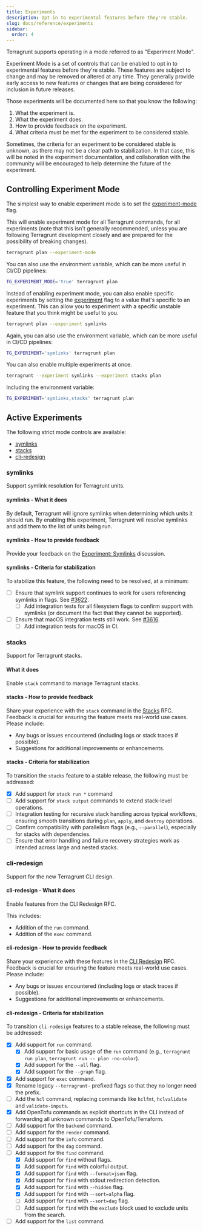 ```yaml
---
title: Experiments
description: Opt-in to experimental features before they're stable.
slug: docs/reference/experiments
sidebar:
  order: 4
---
```


Terragrunt supports operating in a mode referred to as "Experiment Mode".

Experiment Mode is a set of controls that can be enabled to opt in to experimental features before they're stable.
These features are subject to change and may be removed or altered at any time.
They generally provide early access to new features or changes that are being considered for inclusion in future releases.

Those experiments will be documented here so that you know the following:

1. What the experiment is.
2. What the experiment does.
3. How to provide feedback on the experiment.
4. What criteria must be met for the experiment to be considered stable.

Sometimes, the criteria for an experiment to be considered stable is unknown, as there may not be a clear path to stabilization. In that case, this will be noted in the experiment documentation, and collaboration with the community will be encouraged to help determine the future of the experiment.

## Controlling Experiment Mode

The simplest way to enable experiment mode is to set the [experiment-mode](/docs/reference/experiments) flag.

This will enable experiment mode for all Terragrunt commands, for all experiments (note that this isn't generally recommended, unless you are following Terragrunt development closely and are prepared for the possibility of breaking changes).

```bash
terragrunt plan --experiment-mode
```

You can also use the environment variable, which can be more useful in CI/CD pipelines:

```bash
TG_EXPERIMENT_MODE='true' terragrunt plan
```

Instead of enabling experiment mode, you can also enable specific experiments by setting the [experiment](/docs/reference/experiments)
flag to a value that's specific to an experiment.
This can allow you to experiment with a specific unstable feature that you think might be useful to you.

```bash
terragrunt plan --experiment symlinks
```

Again, you can also use the environment variable, which can be more useful in CI/CD pipelines:

```bash
TG_EXPERIMENT='symlinks' terragrunt plan
```

You can also enable multiple experiments at once.

```bash
terragrunt --experiment symlinks --experiment stacks plan
```

Including the environment variable:

```bash
TG_EXPERIMENT='symlinks,stacks' terragrunt plan
```

## Active Experiments

The following strict mode controls are available:

- [symlinks](#symlinks)
- [stacks](#stacks)
- [cli-redesign](#cli-redesign)

### symlinks

Support symlink resolution for Terragrunt units.

#### symlinks - What it does

By default, Terragrunt will ignore symlinks when determining which units it should run. By enabling this experiment, Terragrunt will resolve symlinks and add them to the list of units being run.

#### symlinks - How to provide feedback

Provide your feedback on the [Experiment: Symlinks](https://github.com/gruntwork-io/terragrunt/discussions/3671) discussion.

#### symlinks - Criteria for stabilization

To stabilize this feature, the following need to be resolved, at a minimum:

- [ ] Ensure that symlink support continues to work for users referencing symlinks in flags. See [#3622](https://github.com/gruntwork-io/terragrunt/issues/3622).
  - [ ] Add integration tests for all filesystem flags to confirm support with symlinks (or document the fact that they cannot be supported).
- [ ] Ensure that macOS integration tests still work. See [#3616](https://github.com/gruntwork-io/terragrunt/issues/3616).
  - [ ] Add integration tests for macOS in CI.

### stacks

Support for Terragrunt stacks.

#### What it does

Enable `stack` command to manage Terragrunt stacks.

#### stacks - How to provide feedback

Share your experience with the `stack` command in the [Stacks](https://github.com/gruntwork-io/terragrunt/issues/3313) RFC.
Feedback is crucial for ensuring the feature meets real-world use cases. Please include:

- Any bugs or issues encountered (including logs or stack traces if possible).
- Suggestions for additional improvements or enhancements.

#### stacks - Criteria for stabilization

To transition the `stacks` feature to a stable release, the following must be addressed:

- [x] Add support for `stack run *` command
- [ ] Add support for `stack output` commands to extend stack-level operations.
- [ ] Integration testing for recursive stack handling across typical workflows, ensuring smooth transitions during `plan`, `apply`, and `destroy` operations.
- [ ] Confirm compatibility with parallelism flags (e.g., `--parallel`), especially for stacks with dependencies.
- [ ] Ensure that error handling and failure recovery strategies work as intended across large and nested stacks.

### cli-redesign

Support for the new Terragrunt CLI design.

#### cli-redesign - What it does

Enable features from the CLI Redesign RFC.

This includes:

- Addition of the `run` command.
- Addition of the `exec` command.

#### cli-redesign - How to provide feedback

Share your experience with these features in the [CLI Redesign](https://github.com/gruntwork-io/terragrunt/issues/3445) RFC.
Feedback is crucial for ensuring the feature meets real-world use cases. Please include:

- Any bugs or issues encountered (including logs or stack traces if possible).
- Suggestions for additional improvements or enhancements.

#### cli-redesign - Criteria for stabilization

To transition `cli-redesign` features to a stable release, the following must be addressed:

- [x] Add support for `run` command.
  - [x] Add support for basic usage of the `run` command (e.g., `terragrunt run plan`, `terragrunt run -- plan -no-color`).
  - [x] Add support for the `--all` flag.
  - [x] Add support for the `--graph` flag.
- [x] Add support for `exec` command.
- [x] Rename legacy `--terragrunt-` prefixed flags so that they no longer need the prefix.
- [ ] Add the `hcl` command, replacing commands like `hclfmt`, `hclvalidate` and `validate-inputs`.
- [x] Add OpenTofu commands as explicit shortcuts in the CLI instead of forwarding all unknown commands to OpenTofu/Terraform.
- [ ] Add support for the `backend` command.
- [ ] Add support for the `render` command.
- [ ] Add support for the `info` command.
- [ ] Add support for the `dag` command.
- [ ] Add support for the `find` command.
  - [x] Add support for `find` without flags.
  - [x] Add support for `find` with colorful output.
  - [x] Add support for `find` with `--format=json` flag.
  - [x] Add support for `find` with stdout redirection detection.
  - [x] Add support for `find` with `--hidden` flag.
  - [x] Add support for `find` with `--sort=alpha` flag.
  - [ ] Add support for `find` with `--sort=dag` flag.
  - [ ] Add support for `find` with the `exclude` block used to exclude units from the search.
- [ ] Add support for the `list` command.

